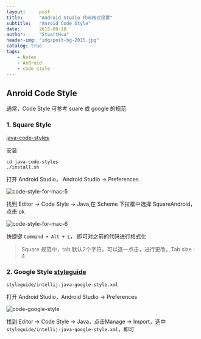 ```yaml
---
layout:     post
title:      "Android Studio 代码格式设置"
subtitle:   "Anroid Code Style"
date:       2015-09-18
author:     "StuartHua"
header-img: "img/post-bg-2015.jpg"
catalog: true
tags:
    - Notes
    - Android
    - code style
---
```


## Anroid Code Style

通常，Code Style 可参考 suare 或 google 的规范

### 1. Square Style

[java-code-styles](https://github.com/square/java-code-styles)

安装

```
cd java-code-styles
./install.sh
```

打开 Android Studio， Android Studio -> Preferences

![code-style-for-mac-5](http://res.stuarthua.com/2017-04-18-code-style-for-mac-5.png)

找到 Editor -> Code Style -> Java,在 Scheme 下拉框中选择 SquareAndroid，点击 ok

![code-style-for-mac-6](http://res.stuarthua.com/2017-04-18-code-style-for-mac-6.png)

快捷键 `Command + Alt + L`， 即可对之前的代码进行格式化

>Square 规范中，tab 默认2个字符，可以逐一点击，进行更改，Tab size : 4

### 2. Google Style [styleguide](https://github.com/google/styleguide)

```
styleguide/intellij-java-google-style.xml
```

打开 Android Studio，Android Studio -> Preferences

![code-google-style](http://res.stuarthua.com/2017-04-18-code-google-style.png)

找到 Editor -> Code Style -> Java，点击Manage -> Import，选中 `styleguide/intellij-java-google-style.xml`，即可








